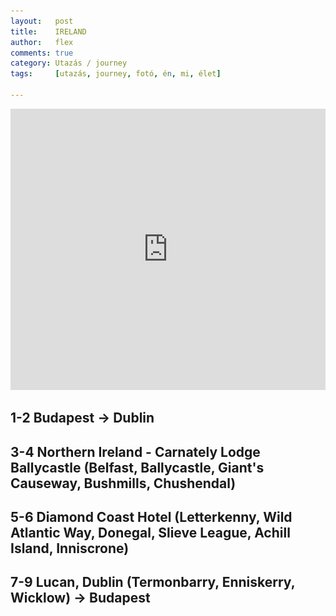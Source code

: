 ```yaml
---
layout:   post
title:    IRELAND
author:   flex
comments: true
category: Utazás / journey
tags:     [utazás, journey, fotó, én, mi, élet]

---
```


<link rel='stylesheet' href='unitegallery/css/unite-gallery.css' type='text/css' /> 
<link rel='stylesheet' href='unitegallery/themes/default/ug-theme-default.css' type='text/css' /> 

<script type='text/javascript' src='unitegallery/js/jquery-11.0.min.js'></script>
<script type='text/javascript' src='unitegallery/js/unitegallery.min.js'></script> 
<script type='text/javascript' src='unitegallery/themes/tiles/ug-theme-tiles.js'></script>

<iframe  src="https://www.google.com/maps/embed?pb=!1m76!1m12!1m3!1d2390603.770243809!2d-7.287483532170384!3d54.18762012497559!2m3!1f0!2f0!3f0!3m2!1i1024!2i768!4f13.1!4m61!3e0!4m5!1s0x48670e80ea27ac2f%3A0xa00c7a9973171a0!2zRHVibGluLCDDjXJvcnN6w6Fn!3m2!1d53.3498053!2d-6.2603097!4m5!1s0x4860fffdd7d08a3b%3A0x2e57162cefc7c531!2sBelfast!3m2!1d54.597285!2d-5.93012!4m5!1s0x48602944f4158f0f%3A0xf3228ca019de1fd2!2sGiant&#39;s+Causeway%2C+Causeway+Road%2C+Bushmills!3m2!1d55.2408073!2d-6.5115554!4m5!1s0x48602b537eb5b571%3A0x9bcec64211e945a9!2sBallycastle!3m2!1d55.2052888!2d-6.2532947!4m5!1s0x4861c5f4034c60e3%3A0xf545a644290105de!2sCushendall%2C+Ballymena!3m2!1d55.079708499999995!2d-6.0577855!4m5!1s0x485feb46f3cbdb11%3A0xa00c7a997320e60!2sLetterkenny%2C+County+Donegal%2C+%C3%8Drorsz%C3%A1g!3m2!1d54.9558392!2d-7.7342787!4m5!1s0x485f22efa6f2c15b%3A0x7b8255838d972820!2sSlieve+League%2C+Shanbally%2C+County+Donegal%2C+%C3%8Drorsz%C3%A1g!3m2!1d54.6400952!2d-8.6821988!4m5!1s0x4859317c7fa600d7%3A0xa00c7a997320780!2sEnniscrone%2C+County+Sligo%2C+%C3%8Drorsz%C3%A1g!3m2!1d54.213681799999996!2d-9.090835199999999!4m5!1s0x485999d8920e0ee9%3A0xec3254900bbf34ba!2sAchill+Island%2C+County+Mayo%2C+%C3%8Drorsz%C3%A1g!3m2!1d53.9619505!2d-10.015335!4m5!1s0x48677369938c80c3%3A0xa00c7a99731aae0!2zTHVjYW4sIENvdW50eSBEdWJsaW4sIMONcm9yc3rDoWc!3m2!1d53.3572085!2d-6.4498488!5e0!3m2!1shu!2suk!4v1561237288154!5m2!1shu!2suk" width="100%" height="450" frameborder="0" style="border:0" allowfullscreen class="shadow"></iframe>

## 1-2 Budapest -> Dublin

<div id="gallery12" style="display:none; margin-bottom: .7em; margin-left: 0; margin-right: 0; margin-top: .5em;">

<img alt="IRELAND + Northern Ireland" data-description="IRELAND + Northern Ireland" src="photos/ireland/1-2/HipstamaticPhoto-582302035.105952.jpg" data-image="photos/ireland/1-2/HipstamaticPhoto-582302035.105952_ORIGINAL.jpg">
<img alt="IRELAND + Northern Ireland" data-description="IRELAND + Northern Ireland" src="photos/ireland/1-2/HipstamaticPhoto-582302209.379923.jpg" data-image="photos/ireland/1-2/HipstamaticPhoto-582302209.379923_ORIGINAL.jpg">
<img alt="IRELAND + Northern Ireland" data-description="IRELAND + Northern Ireland" src="photos/ireland/1-2/HipstamaticPhoto-582302218.550268.jpg" data-image="photos/ireland/1-2/HipstamaticPhoto-582302218.550268_ORIGINAL.jpg">
<img alt="IRELAND + Northern Ireland" data-description="IRELAND + Northern Ireland" src="photos/ireland/1-2/HipstamaticPhoto-582302241.808364.jpg" data-image="photos/ireland/1-2/HipstamaticPhoto-582302241.808364_ORIGINAL.jpg">
<img alt="IRELAND + Northern Ireland" data-description="IRELAND + Northern Ireland" src="photos/ireland/1-2/HipstamaticPhoto-582309491.430165.jpg" data-image="photos/ireland/1-2/HipstamaticPhoto-582309491.430165_ORIGINAL.jpg">
<img alt="IRELAND + Northern Ireland" data-description="IRELAND + Northern Ireland" src="photos/ireland/1-2/HipstamaticPhoto-582312412.296482.jpg" data-image="photos/ireland/1-2/HipstamaticPhoto-582312412.296482_ORIGINAL.jpg">
<img alt="IRELAND + Northern Ireland" data-description="IRELAND + Northern Ireland" src="photos/ireland/1-2/HipstamaticPhoto-582312600.586401.jpg" data-image="photos/ireland/1-2/HipstamaticPhoto-582312600.586401_ORIGINAL.jpg">
<img alt="IRELAND + Northern Ireland" data-description="IRELAND + Northern Ireland" src="photos/ireland/1-2/HipstamaticPhoto-582312621.634215.jpg" data-image="photos/ireland/1-2/HipstamaticPhoto-582312621.634215_ORIGINAL.jpg">
<img alt="IRELAND + Northern Ireland" data-description="IRELAND + Northern Ireland" src="photos/ireland/1-2/HipstamaticPhoto-582312627.291726.jpg" data-image="photos/ireland/1-2/HipstamaticPhoto-582312627.291726_ORIGINAL.jpg">
<img alt="IRELAND + Northern Ireland" data-description="IRELAND + Northern Ireland" src="photos/ireland/1-2/HipstamaticPhoto-582312636.919497.jpg" data-image="photos/ireland/1-2/HipstamaticPhoto-582312636.919497_ORIGINAL.jpg">
<img alt="IRELAND + Northern Ireland" data-description="IRELAND + Northern Ireland" src="photos/ireland/1-2/HipstamaticPhoto-582312643.874695.jpg" data-image="photos/ireland/1-2/HipstamaticPhoto-582312643.874695_ORIGINAL.jpg">
<img alt="IRELAND + Northern Ireland" data-description="IRELAND + Northern Ireland" src="photos/ireland/1-2/HipstamaticPhoto-582319579.542771.jpg" data-image="photos/ireland/1-2/HipstamaticPhoto-582319579.542771_ORIGINAL.jpg">
<img alt="IRELAND + Northern Ireland" data-description="IRELAND + Northern Ireland" src="photos/ireland/1-2/HipstamaticPhoto-582319583.367988.jpg" data-image="photos/ireland/1-2/HipstamaticPhoto-582319583.367988_ORIGINAL.jpg">
<img alt="IRELAND + Northern Ireland" data-description="IRELAND + Northern Ireland" src="photos/ireland/1-2/HipstamaticPhoto-582359350.146059.jpg" data-image="photos/ireland/1-2/HipstamaticPhoto-582359350.146059_ORIGINAL.jpg">
<img alt="IRELAND + Northern Ireland" data-description="IRELAND + Northern Ireland" src="photos/ireland/1-2/HipstamaticPhoto-582360571.456765.jpg" data-image="photos/ireland/1-2/HipstamaticPhoto-582360571.456765_ORIGINAL.jpg">
<img alt="IRELAND + Northern Ireland" data-description="IRELAND + Northern Ireland" src="photos/ireland/1-2/HipstamaticPhoto-582363359.078942.jpg" data-image="photos/ireland/1-2/HipstamaticPhoto-582363359.078942_ORIGINAL.jpg">
<img alt="IRELAND + Northern Ireland" data-description="IRELAND + Northern Ireland" src="photos/ireland/1-2/HipstamaticPhoto-582374169.692806.jpg" data-image="photos/ireland/1-2/HipstamaticPhoto-582374169.692806_ORIGINAL.jpg">
<img alt="IRELAND + Northern Ireland" data-description="IRELAND + Northern Ireland" src="photos/ireland/1-2/HipstamaticPhoto-582374176.080352.jpg" data-image="photos/ireland/1-2/HipstamaticPhoto-582374176.080352_ORIGINAL.jpg">
<img alt="IRELAND + Northern Ireland" data-description="IRELAND + Northern Ireland" src="photos/ireland/1-2/HipstamaticPhoto-582374187.617534.jpg" data-image="photos/ireland/1-2/HipstamaticPhoto-582374187.617534_ORIGINAL.jpg">
<img alt="IRELAND + Northern Ireland" data-description="IRELAND + Northern Ireland" src="photos/ireland/1-2/HipstamaticPhoto-582374198.446101.jpg" data-image="photos/ireland/1-2/HipstamaticPhoto-582374198.446101_ORIGINAL.jpg">
<img alt="IRELAND + Northern Ireland" data-description="IRELAND + Northern Ireland" src="photos/ireland/1-2/HipstamaticPhoto-582374217.623526.jpg" data-image="photos/ireland/1-2/HipstamaticPhoto-582374217.623526_ORIGINAL.jpg">
<img alt="IRELAND + Northern Ireland" data-description="IRELAND + Northern Ireland" src="photos/ireland/1-2/HipstamaticPhoto-582374231.438215.jpg" data-image="photos/ireland/1-2/HipstamaticPhoto-582374231.438215_ORIGINAL.jpg">
<img alt="IRELAND + Northern Ireland" data-description="IRELAND + Northern Ireland" src="photos/ireland/1-2/HipstamaticPhoto-582374239.419666.jpg" data-image="photos/ireland/1-2/HipstamaticPhoto-582374239.419666_ORIGINAL.jpg">
<img alt="IRELAND + Northern Ireland" data-description="IRELAND + Northern Ireland" src="photos/ireland/1-2/HipstamaticPhoto-582374289.698548.jpg" data-image="photos/ireland/1-2/HipstamaticPhoto-582374289.698548_ORIGINAL.jpg">
<img alt="IRELAND + Northern Ireland" data-description="IRELAND + Northern Ireland" src="photos/ireland/1-2/HipstamaticPhoto-582374349.578073.jpg" data-image="photos/ireland/1-2/HipstamaticPhoto-582374349.578073_ORIGINAL.jpg">
<img alt="IRELAND + Northern Ireland" data-description="IRELAND + Northern Ireland" src="photos/ireland/1-2/HipstamaticPhoto-582374357.624177.jpg" data-image="photos/ireland/1-2/HipstamaticPhoto-582374357.624177_ORIGINAL.jpg">
<img alt="IRELAND + Northern Ireland" data-description="IRELAND + Northern Ireland" src="photos/ireland/1-2/HipstamaticPhoto-582374374.886377.jpg" data-image="photos/ireland/1-2/HipstamaticPhoto-582374374.886377_ORIGINAL.jpg">
<img alt="IRELAND + Northern Ireland" data-description="IRELAND + Northern Ireland" src="photos/ireland/1-2/HipstamaticPhoto-582374402.335102.jpg" data-image="photos/ireland/1-2/HipstamaticPhoto-582374402.335102_ORIGINAL.jpg">
<img alt="IRELAND + Northern Ireland" data-description="IRELAND + Northern Ireland" src="photos/ireland/1-2/HipstamaticPhoto-582374440.567534.jpg" data-image="photos/ireland/1-2/HipstamaticPhoto-582374440.567534_ORIGINAL.jpg">
<img alt="IRELAND + Northern Ireland" data-description="IRELAND + Northern Ireland" src="photos/ireland/1-2/HipstamaticPhoto-582374490.479433.jpg" data-image="photos/ireland/1-2/HipstamaticPhoto-582374490.479433_ORIGINAL.jpg">
<img alt="IRELAND + Northern Ireland" data-description="IRELAND + Northern Ireland" src="photos/ireland/1-2/HipstamaticPhoto-582377997.764738.jpg" data-image="photos/ireland/1-2/HipstamaticPhoto-582377997.764738_ORIGINAL.jpg">
<img alt="IRELAND + Northern Ireland" data-description="IRELAND + Northern Ireland" src="photos/ireland/1-2/HipstamaticPhoto-582378002.824504.jpg" data-image="photos/ireland/1-2/HipstamaticPhoto-582378002.824504_ORIGINAL.jpg">
<img alt="IRELAND + Northern Ireland" data-description="IRELAND + Northern Ireland" src="photos/ireland/1-2/HipstamaticPhoto-582378006.107083.jpg" data-image="photos/ireland/1-2/HipstamaticPhoto-582378006.107083_ORIGINAL.jpg">
<img alt="IRELAND + Northern Ireland" data-description="IRELAND + Northern Ireland" src="photos/ireland/1-2/HipstamaticPhoto-582378114.107523.jpg" data-image="photos/ireland/1-2/HipstamaticPhoto-582378114.107523_ORIGINAL.jpg">
<img alt="IRELAND + Northern Ireland" data-description="IRELAND + Northern Ireland" src="photos/ireland/1-2/HipstamaticPhoto-582378119.324553.jpg" data-image="photos/ireland/1-2/HipstamaticPhoto-582378119.324553_ORIGINAL.jpg">
<img alt="IRELAND + Northern Ireland" data-description="IRELAND + Northern Ireland" src="photos/ireland/1-2/HipstamaticPhoto-582378142.550932.jpg" data-image="photos/ireland/1-2/HipstamaticPhoto-582378142.550932_ORIGINAL.jpg">
<img alt="IRELAND + Northern Ireland" data-description="IRELAND + Northern Ireland" src="photos/ireland/1-2/HipstamaticPhoto-582378199.384071.jpg" data-image="photos/ireland/1-2/HipstamaticPhoto-582378199.384071_ORIGINAL.jpg">
<img alt="IRELAND + Northern Ireland" data-description="IRELAND + Northern Ireland" src="photos/ireland/1-2/HipstamaticPhoto-582378211.837615.jpg" data-image="photos/ireland/1-2/HipstamaticPhoto-582378211.837615_ORIGINAL.jpg">
<img alt="IRELAND + Northern Ireland" data-description="IRELAND + Northern Ireland" src="photos/ireland/1-2/HipstamaticPhoto-582378220.676207.jpg" data-image="photos/ireland/1-2/HipstamaticPhoto-582378220.676207_ORIGINAL.jpg">
<img alt="IRELAND + Northern Ireland" data-description="IRELAND + Northern Ireland" src="photos/ireland/1-2/HipstamaticPhoto-582378224.393727.jpg" data-image="photos/ireland/1-2/HipstamaticPhoto-582378224.393727_ORIGINAL.jpg">
<img alt="IRELAND + Northern Ireland" data-description="IRELAND + Northern Ireland" src="photos/ireland/1-2/HipstamaticPhoto-582378229.118683.jpg" data-image="photos/ireland/1-2/HipstamaticPhoto-582378229.118683_ORIGINAL.jpg">
<img alt="IRELAND + Northern Ireland" data-description="IRELAND + Northern Ireland" src="photos/ireland/1-2/HipstamaticPhoto-582378260.152772.jpg" data-image="photos/ireland/1-2/HipstamaticPhoto-582378260.152772_ORIGINAL.jpg">
<img alt="IRELAND + Northern Ireland" data-description="IRELAND + Northern Ireland" src="photos/ireland/1-2/HipstamaticPhoto-582378286.206122.jpg" data-image="photos/ireland/1-2/HipstamaticPhoto-582378286.206122_ORIGINAL.jpg">
<img alt="IRELAND + Northern Ireland" data-description="IRELAND + Northern Ireland" src="photos/ireland/1-2/HipstamaticPhoto-582378291.784831.jpg" data-image="photos/ireland/1-2/HipstamaticPhoto-582378291.784831_ORIGINAL.jpg">
<img alt="IRELAND + Northern Ireland" data-description="IRELAND + Northern Ireland" src="photos/ireland/1-2/HipstamaticPhoto-582378300.703920.jpg" data-image="photos/ireland/1-2/HipstamaticPhoto-582378300.703920_ORIGINAL.jpg">
<img alt="IRELAND + Northern Ireland" data-description="IRELAND + Northern Ireland" src="photos/ireland/1-2/HipstamaticPhoto-582378961.879877.jpg" data-image="photos/ireland/1-2/HipstamaticPhoto-582378961.879877_ORIGINAL.jpg">
<img alt="IRELAND + Northern Ireland" data-description="IRELAND + Northern Ireland" src="photos/ireland/1-2/HipstamaticPhoto-582378969.014735.jpg" data-image="photos/ireland/1-2/HipstamaticPhoto-582378969.014735_ORIGINAL.jpg">
<img alt="IRELAND + Northern Ireland" data-description="IRELAND + Northern Ireland" src="photos/ireland/1-2/HipstamaticPhoto-582378988.063840.jpg" data-image="photos/ireland/1-2/HipstamaticPhoto-582378988.063840_ORIGINAL.jpg">
<img alt="IRELAND + Northern Ireland" data-description="IRELAND + Northern Ireland" src="photos/ireland/1-2/HipstamaticPhoto-582379108.856734.jpg" data-image="photos/ireland/1-2/HipstamaticPhoto-582379108.856734_ORIGINAL.jpg">
<img alt="IRELAND + Northern Ireland" data-description="IRELAND + Northern Ireland" src="photos/ireland/1-2/HipstamaticPhoto-582379130.595667.jpg" data-image="photos/ireland/1-2/HipstamaticPhoto-582379130.595667_ORIGINAL.jpg">
<img alt="IRELAND + Northern Ireland" data-description="IRELAND + Northern Ireland" src="photos/ireland/1-2/HipstamaticPhoto-582379141.003120.jpg" data-image="photos/ireland/1-2/HipstamaticPhoto-582379141.003120_ORIGINAL.jpg">
<img alt="IRELAND + Northern Ireland" data-description="IRELAND + Northern Ireland" src="photos/ireland/1-2/HipstamaticPhoto-582379247.696837.jpg" data-image="photos/ireland/1-2/HipstamaticPhoto-582379247.696837_ORIGINAL.jpg">
<img alt="IRELAND + Northern Ireland" data-description="IRELAND + Northern Ireland" src="photos/ireland/1-2/HipstamaticPhoto-582379609.984299.jpg" data-image="photos/ireland/1-2/HipstamaticPhoto-582379609.984299_ORIGINAL.jpg">
<img alt="IRELAND + Northern Ireland" data-description="IRELAND + Northern Ireland" src="photos/ireland/1-2/HipstamaticPhoto-582379629.301699.jpg" data-image="photos/ireland/1-2/HipstamaticPhoto-582379629.301699_ORIGINAL.jpg">
<img alt="IRELAND + Northern Ireland" data-description="IRELAND + Northern Ireland" src="photos/ireland/1-2/HipstamaticPhoto-582381414.332692.jpg" data-image="photos/ireland/1-2/HipstamaticPhoto-582381414.332692_ORIGINAL.jpg">
<img alt="IRELAND + Northern Ireland" data-description="IRELAND + Northern Ireland" src="photos/ireland/1-2/HipstamaticPhoto-582381426.113573.jpg" data-image="photos/ireland/1-2/HipstamaticPhoto-582381426.113573_ORIGINAL.jpg">
<img alt="IRELAND + Northern Ireland" data-description="IRELAND + Northern Ireland" src="photos/ireland/1-2/HipstamaticPhoto-582381507.948979.jpg" data-image="photos/ireland/1-2/HipstamaticPhoto-582381507.948979_ORIGINAL.jpg">
<img alt="IRELAND + Northern Ireland" data-description="IRELAND + Northern Ireland" src="photos/ireland/1-2/HipstamaticPhoto-582381524.759129.jpg" data-image="photos/ireland/1-2/HipstamaticPhoto-582381524.759129_ORIGINAL.jpg">
<img alt="IRELAND + Northern Ireland" data-description="IRELAND + Northern Ireland" src="photos/ireland/1-2/HipstamaticPhoto-582381569.583965.jpg" data-image="photos/ireland/1-2/HipstamaticPhoto-582381569.583965_ORIGINAL.jpg">
<img alt="IRELAND + Northern Ireland" data-description="IRELAND + Northern Ireland" src="photos/ireland/1-2/HipstamaticPhoto-582381587.382632.jpg" data-image="photos/ireland/1-2/HipstamaticPhoto-582381587.382632_ORIGINAL.jpg">
<img alt="IRELAND + Northern Ireland" data-description="IRELAND + Northern Ireland" src="photos/ireland/1-2/HipstamaticPhoto-582381604.977182.jpg" data-image="photos/ireland/1-2/HipstamaticPhoto-582381604.977182_ORIGINAL.jpg">
<img alt="IRELAND + Northern Ireland" data-description="IRELAND + Northern Ireland" src="photos/ireland/1-2/HipstamaticPhoto-582381648.105676.jpg" data-image="photos/ireland/1-2/HipstamaticPhoto-582381648.105676_ORIGINAL.jpg">
<img alt="IRELAND + Northern Ireland" data-description="IRELAND + Northern Ireland" src="photos/ireland/1-2/HipstamaticPhoto-582382111.997086.jpg" data-image="photos/ireland/1-2/HipstamaticPhoto-582382111.997086_ORIGINAL.jpg">
<img alt="IRELAND + Northern Ireland" data-description="IRELAND + Northern Ireland" src="photos/ireland/1-2/HipstamaticPhoto-582382181.143792.jpg" data-image="photos/ireland/1-2/HipstamaticPhoto-582382181.143792_ORIGINAL.jpg">
<img alt="IRELAND + Northern Ireland" data-description="IRELAND + Northern Ireland" src="photos/ireland/1-2/HipstamaticPhoto-582382232.665128.jpg" data-image="photos/ireland/1-2/HipstamaticPhoto-582382232.665128_ORIGINAL.jpg">
<img alt="IRELAND + Northern Ireland" data-description="IRELAND + Northern Ireland" src="photos/ireland/1-2/HipstamaticPhoto-582382257.223474.jpg" data-image="photos/ireland/1-2/HipstamaticPhoto-582382257.223474_ORIGINAL.jpg">
<img alt="IRELAND + Northern Ireland" data-description="IRELAND + Northern Ireland" src="photos/ireland/1-2/HipstamaticPhoto-582383152.845089.jpg" data-image="photos/ireland/1-2/HipstamaticPhoto-582383152.845089_ORIGINAL.jpg">
<img alt="IRELAND + Northern Ireland" data-description="IRELAND + Northern Ireland" src="photos/ireland/1-2/IMG_5101.jpg" data-image="photos/ireland/1-2/IMG_5101_ORIGINAL.jpg">
<img alt="IRELAND + Northern Ireland" data-description="IRELAND + Northern Ireland" src="photos/ireland/1-2/IMG_5104.jpg" data-image="photos/ireland/1-2/IMG_5104_ORIGINAL.jpg">
<img alt="IRELAND + Northern Ireland" data-description="IRELAND + Northern Ireland" src="photos/ireland/1-2/IMG_5122.jpg" data-image="photos/ireland/1-2/IMG_5122_ORIGINAL.jpg">
<img alt="IRELAND + Northern Ireland" data-description="IRELAND + Northern Ireland" src="photos/ireland/1-2/IMG_7928.jpg" data-image="photos/ireland/1-2/IMG_7928_ORIGINAL.jpg">
<img alt="IRELAND + Northern Ireland" data-description="IRELAND + Northern Ireland" src="photos/ireland/1-2/OriginalPhoto-582374275.122787.jpg" data-image="photos/ireland/1-2/OriginalPhoto-582374275.122787_ORIGINAL.jpg">
<img alt="IRELAND + Northern Ireland" data-description="IRELAND + Northern Ireland" src="photos/ireland/1-2/OriginalPhoto-582382217.882767.jpg" data-image="photos/ireland/1-2/OriginalPhoto-582382217.882767_ORIGINAL.jpg">
<img alt="IRELAND + Northern Ireland" data-description="IRELAND + Northern Ireland" src="photos/ireland/1-2/OriginalPhoto-582404083.338859.jpg" data-image="photos/ireland/1-2/OriginalPhoto-582404083.338859_ORIGINAL.jpg">

</div>

## 3-4 Northern Ireland - Carnately Lodge Ballycastle (Belfast, Ballycastle, Giant's Causeway, Bushmills, Chushendal)

<div id="gallery34" style="display:none; margin-bottom: .7em; margin-left: 0; margin-right: 0; margin-top: .5em;">

<img alt="IRELAND + Northern Ireland" data-description="IRELAND + Northern Ireland" src="photos/ireland/3-4/HipstamaticPhoto-582447873.246157.jpg" data-image="photos/ireland/3-4/HipstamaticPhoto-582447873.246157_ORIGINAL.jpg">
<img alt="IRELAND + Northern Ireland" data-description="IRELAND + Northern Ireland" src="photos/ireland/3-4/HipstamaticPhoto-582447882.907999.jpg" data-image="photos/ireland/3-4/HipstamaticPhoto-582447882.907999_ORIGINAL.jpg">
<img alt="IRELAND + Northern Ireland" data-description="IRELAND + Northern Ireland" src="photos/ireland/3-4/HipstamaticPhoto-582449523.454741.jpg" data-image="photos/ireland/3-4/HipstamaticPhoto-582449523.454741_ORIGINAL.jpg">
<img alt="IRELAND + Northern Ireland" data-description="IRELAND + Northern Ireland" src="photos/ireland/3-4/HipstamaticPhoto-582449531.948130.jpg" data-image="photos/ireland/3-4/HipstamaticPhoto-582449531.948130_ORIGINAL.jpg">
<img alt="IRELAND + Northern Ireland" data-description="IRELAND + Northern Ireland" src="photos/ireland/3-4/HipstamaticPhoto-582472998.519293.jpg" data-image="photos/ireland/3-4/HipstamaticPhoto-582472998.519293_ORIGINAL.jpg">
<img alt="IRELAND + Northern Ireland" data-description="IRELAND + Northern Ireland" src="photos/ireland/3-4/HipstamaticPhoto-582473201.906312.jpg" data-image="photos/ireland/3-4/HipstamaticPhoto-582473201.906312_ORIGINAL.jpg">
<img alt="IRELAND + Northern Ireland" data-description="IRELAND + Northern Ireland" src="photos/ireland/3-4/HipstamaticPhoto-582473213.972253.jpg" data-image="photos/ireland/3-4/HipstamaticPhoto-582473213.972253_ORIGINAL.jpg">
<img alt="IRELAND + Northern Ireland" data-description="IRELAND + Northern Ireland" src="photos/ireland/3-4/HipstamaticPhoto-582473264.679511.jpg" data-image="photos/ireland/3-4/HipstamaticPhoto-582473264.679511_ORIGINAL.jpg">
<img alt="IRELAND + Northern Ireland" data-description="IRELAND + Northern Ireland" src="photos/ireland/3-4/HipstamaticPhoto-582473270.652577.jpg" data-image="photos/ireland/3-4/HipstamaticPhoto-582473270.652577_ORIGINAL.jpg">
<img alt="IRELAND + Northern Ireland" data-description="IRELAND + Northern Ireland" src="photos/ireland/3-4/HipstamaticPhoto-582473279.361989.jpg" data-image="photos/ireland/3-4/HipstamaticPhoto-582473279.361989_ORIGINAL.jpg">
<img alt="IRELAND + Northern Ireland" data-description="IRELAND + Northern Ireland" src="photos/ireland/3-4/HipstamaticPhoto-582473314.701744.jpg" data-image="photos/ireland/3-4/HipstamaticPhoto-582473314.701744_ORIGINAL.jpg">
<img alt="IRELAND + Northern Ireland" data-description="IRELAND + Northern Ireland" src="photos/ireland/3-4/HipstamaticPhoto-582473323.008193.jpg" data-image="photos/ireland/3-4/HipstamaticPhoto-582473323.008193_ORIGINAL.jpg">
<img alt="IRELAND + Northern Ireland" data-description="IRELAND + Northern Ireland" src="photos/ireland/3-4/HipstamaticPhoto-582473764.131947.jpg" data-image="photos/ireland/3-4/HipstamaticPhoto-582473764.131947_ORIGINAL.jpg">
<img alt="IRELAND + Northern Ireland" data-description="IRELAND + Northern Ireland" src="photos/ireland/3-4/HipstamaticPhoto-582473953.026352.jpg" data-image="photos/ireland/3-4/HipstamaticPhoto-582473953.026352_ORIGINAL.jpg">
<img alt="IRELAND + Northern Ireland" data-description="IRELAND + Northern Ireland" src="photos/ireland/3-4/HipstamaticPhoto-582474517.538383.jpg" data-image="photos/ireland/3-4/HipstamaticPhoto-582474517.538383_ORIGINAL.jpg">
<img alt="IRELAND + Northern Ireland" data-description="IRELAND + Northern Ireland" src="photos/ireland/3-4/HipstamaticPhoto-582474531.449993.jpg" data-image="photos/ireland/3-4/HipstamaticPhoto-582474531.449993_ORIGINAL.jpg">
<img alt="IRELAND + Northern Ireland" data-description="IRELAND + Northern Ireland" src="photos/ireland/3-4/HipstamaticPhoto-582474617.465393.jpg" data-image="photos/ireland/3-4/HipstamaticPhoto-582474617.465393_ORIGINAL.jpg">
<img alt="IRELAND + Northern Ireland" data-description="IRELAND + Northern Ireland" src="photos/ireland/3-4/HipstamaticPhoto-582474678.001311.jpg" data-image="photos/ireland/3-4/HipstamaticPhoto-582474678.001311_ORIGINAL.jpg">
<img alt="IRELAND + Northern Ireland" data-description="IRELAND + Northern Ireland" src="photos/ireland/3-4/HipstamaticPhoto-582474700.559852.jpg" data-image="photos/ireland/3-4/HipstamaticPhoto-582474700.559852_ORIGINAL.jpg">
<img alt="IRELAND + Northern Ireland" data-description="IRELAND + Northern Ireland" src="photos/ireland/3-4/HipstamaticPhoto-582475288.924739.jpg" data-image="photos/ireland/3-4/HipstamaticPhoto-582475288.924739_ORIGINAL.jpg">
<img alt="IRELAND + Northern Ireland" data-description="IRELAND + Northern Ireland" src="photos/ireland/3-4/HipstamaticPhoto-582483189.500464.jpg" data-image="photos/ireland/3-4/HipstamaticPhoto-582483189.500464_ORIGINAL.jpg">
<img alt="IRELAND + Northern Ireland" data-description="IRELAND + Northern Ireland" src="photos/ireland/3-4/HipstamaticPhoto-582483197.583992.jpg" data-image="photos/ireland/3-4/HipstamaticPhoto-582483197.583992_ORIGINAL.jpg">
<img alt="IRELAND + Northern Ireland" data-description="IRELAND + Northern Ireland" src="photos/ireland/3-4/HipstamaticPhoto-582488590.836780.jpg" data-image="photos/ireland/3-4/HipstamaticPhoto-582488590.836780_ORIGINAL.jpg">
<img alt="IRELAND + Northern Ireland" data-description="IRELAND + Northern Ireland" src="photos/ireland/3-4/HipstamaticPhoto-582488596.137961.jpg" data-image="photos/ireland/3-4/HipstamaticPhoto-582488596.137961_ORIGINAL.jpg">
<img alt="IRELAND + Northern Ireland" data-description="IRELAND + Northern Ireland" src="photos/ireland/3-4/HipstamaticPhoto-582488609.832198.jpg" data-image="photos/ireland/3-4/HipstamaticPhoto-582488609.832198_ORIGINAL.jpg">
<img alt="IRELAND + Northern Ireland" data-description="IRELAND + Northern Ireland" src="photos/ireland/3-4/HipstamaticPhoto-582488975.137042.jpg" data-image="photos/ireland/3-4/HipstamaticPhoto-582488975.137042_ORIGINAL.jpg">
<img alt="IRELAND + Northern Ireland" data-description="IRELAND + Northern Ireland" src="photos/ireland/3-4/HipstamaticPhoto-582537407.472570.jpg" data-image="photos/ireland/3-4/HipstamaticPhoto-582537407.472570_ORIGINAL.jpg">
<img alt="IRELAND + Northern Ireland" data-description="IRELAND + Northern Ireland" src="photos/ireland/3-4/HipstamaticPhoto-582537416.194024.jpg" data-image="photos/ireland/3-4/HipstamaticPhoto-582537416.194024_ORIGINAL.jpg">
<img alt="IRELAND + Northern Ireland" data-description="IRELAND + Northern Ireland" src="photos/ireland/3-4/HipstamaticPhoto-582537423.026898.jpg" data-image="photos/ireland/3-4/HipstamaticPhoto-582537423.026898_ORIGINAL.jpg">
<img alt="IRELAND + Northern Ireland" data-description="IRELAND + Northern Ireland" src="photos/ireland/3-4/HipstamaticPhoto-582537427.512520.jpg" data-image="photos/ireland/3-4/HipstamaticPhoto-582537427.512520_ORIGINAL.jpg">
<img alt="IRELAND + Northern Ireland" data-description="IRELAND + Northern Ireland" src="photos/ireland/3-4/HipstamaticPhoto-582537433.638829.jpg" data-image="photos/ireland/3-4/HipstamaticPhoto-582537433.638829_ORIGINAL.jpg">
<img alt="IRELAND + Northern Ireland" data-description="IRELAND + Northern Ireland" src="photos/ireland/3-4/HipstamaticPhoto-582542464.723227.jpg" data-image="photos/ireland/3-4/HipstamaticPhoto-582542464.723227_ORIGINAL.jpg">
<img alt="IRELAND + Northern Ireland" data-description="IRELAND + Northern Ireland" src="photos/ireland/3-4/HipstamaticPhoto-582542826.213635.jpg" data-image="photos/ireland/3-4/HipstamaticPhoto-582542826.213635_ORIGINAL.jpg">
<img alt="IRELAND + Northern Ireland" data-description="IRELAND + Northern Ireland" src="photos/ireland/3-4/HipstamaticPhoto-582542838.377546.jpg" data-image="photos/ireland/3-4/HipstamaticPhoto-582542838.377546_ORIGINAL.jpg">
<img alt="IRELAND + Northern Ireland" data-description="IRELAND + Northern Ireland" src="photos/ireland/3-4/HipstamaticPhoto-582543014.329728.jpg" data-image="photos/ireland/3-4/HipstamaticPhoto-582543014.329728_ORIGINAL.jpg">
<img alt="IRELAND + Northern Ireland" data-description="IRELAND + Northern Ireland" src="photos/ireland/3-4/HipstamaticPhoto-582543095.384120.jpg" data-image="photos/ireland/3-4/HipstamaticPhoto-582543095.384120_ORIGINAL.jpg">
<img alt="IRELAND + Northern Ireland" data-description="IRELAND + Northern Ireland" src="photos/ireland/3-4/HipstamaticPhoto-582543101.815313.jpg" data-image="photos/ireland/3-4/HipstamaticPhoto-582543101.815313_ORIGINAL.jpg">
<img alt="IRELAND + Northern Ireland" data-description="IRELAND + Northern Ireland" src="photos/ireland/3-4/HipstamaticPhoto-582543143.473506.jpg" data-image="photos/ireland/3-4/HipstamaticPhoto-582543143.473506_ORIGINAL.jpg">
<img alt="IRELAND + Northern Ireland" data-description="IRELAND + Northern Ireland" src="photos/ireland/3-4/HipstamaticPhoto-582543336.047547.jpg" data-image="photos/ireland/3-4/HipstamaticPhoto-582543336.047547_ORIGINAL.jpg">
<img alt="IRELAND + Northern Ireland" data-description="IRELAND + Northern Ireland" src="photos/ireland/3-4/HipstamaticPhoto-582543339.706492.jpg" data-image="photos/ireland/3-4/HipstamaticPhoto-582543339.706492_ORIGINAL.jpg">
<img alt="IRELAND + Northern Ireland" data-description="IRELAND + Northern Ireland" src="photos/ireland/3-4/HipstamaticPhoto-582543390.158998.jpg" data-image="photos/ireland/3-4/HipstamaticPhoto-582543390.158998_ORIGINAL.jpg">
<img alt="IRELAND + Northern Ireland" data-description="IRELAND + Northern Ireland" src="photos/ireland/3-4/HipstamaticPhoto-582543395.662938.jpg" data-image="photos/ireland/3-4/HipstamaticPhoto-582543395.662938_ORIGINAL.jpg">
<img alt="IRELAND + Northern Ireland" data-description="IRELAND + Northern Ireland" src="photos/ireland/3-4/HipstamaticPhoto-582543399.752865.jpg" data-image="photos/ireland/3-4/HipstamaticPhoto-582543399.752865_ORIGINAL.jpg">
<img alt="IRELAND + Northern Ireland" data-description="IRELAND + Northern Ireland" src="photos/ireland/3-4/HipstamaticPhoto-582550450.756321.jpg" data-image="photos/ireland/3-4/HipstamaticPhoto-582550450.756321_ORIGINAL.jpg">
<img alt="IRELAND + Northern Ireland" data-description="IRELAND + Northern Ireland" src="photos/ireland/3-4/HipstamaticPhoto-582550457.665444.jpg" data-image="photos/ireland/3-4/HipstamaticPhoto-582550457.665444_ORIGINAL.jpg">
<img alt="IRELAND + Northern Ireland" data-description="IRELAND + Northern Ireland" src="photos/ireland/3-4/HipstamaticPhoto-582550487.099761.jpg" data-image="photos/ireland/3-4/HipstamaticPhoto-582550487.099761_ORIGINAL.jpg">
<img alt="IRELAND + Northern Ireland" data-description="IRELAND + Northern Ireland" src="photos/ireland/3-4/HipstamaticPhoto-582551008.029420.jpg" data-image="photos/ireland/3-4/HipstamaticPhoto-582551008.029420_ORIGINAL.jpg">
<img alt="IRELAND + Northern Ireland" data-description="IRELAND + Northern Ireland" src="photos/ireland/3-4/HipstamaticPhoto-582551029.273424.jpg" data-image="photos/ireland/3-4/HipstamaticPhoto-582551029.273424_ORIGINAL.jpg">
<img alt="IRELAND + Northern Ireland" data-description="IRELAND + Northern Ireland" src="photos/ireland/3-4/HipstamaticPhoto-582571275.784616.jpg" data-image="photos/ireland/3-4/HipstamaticPhoto-582571275.784616_ORIGINAL.jpg">
<img alt="IRELAND + Northern Ireland" data-description="IRELAND + Northern Ireland" src="photos/ireland/3-4/HipstamaticPhoto-582571286.732763.jpg" data-image="photos/ireland/3-4/HipstamaticPhoto-582571286.732763_ORIGINAL.jpg">
<img alt="IRELAND + Northern Ireland" data-description="IRELAND + Northern Ireland" src="photos/ireland/3-4/HipstamaticPhoto-582571758.141789.jpg" data-image="photos/ireland/3-4/HipstamaticPhoto-582571758.141789_ORIGINAL.jpg">
<img alt="IRELAND + Northern Ireland" data-description="IRELAND + Northern Ireland" src="photos/ireland/3-4/IMG_5393.jpg" data-image="photos/ireland/3-4/IMG_5393_ORIGINAL.jpg">
<img alt="IRELAND + Northern Ireland" data-description="IRELAND + Northern Ireland" src="photos/ireland/3-4/IMG_5575.jpg" data-image="photos/ireland/3-4/IMG_5575_ORIGINAL.jpg">
<img alt="IRELAND + Northern Ireland" data-description="IRELAND + Northern Ireland" src="photos/ireland/3-4/IMG_5585.jpg" data-image="photos/ireland/3-4/IMG_5585_ORIGINAL.jpg">
<img alt="IRELAND + Northern Ireland" data-description="IRELAND + Northern Ireland" src="photos/ireland/3-4/IMG_8027.jpg" data-image="photos/ireland/3-4/IMG_8027_ORIGINAL.jpg">
<img alt="IRELAND + Northern Ireland" data-description="IRELAND + Northern Ireland" src="photos/ireland/3-4/OriginalPhoto-582473724.894106.jpg" data-image="photos/ireland/3-4/OriginalPhoto-582473724.894106_ORIGINAL.jpg">
<img alt="IRELAND + Northern Ireland" data-description="IRELAND + Northern Ireland" src="photos/ireland/3-4/OriginalPhoto-582473735.996852.jpg" data-image="photos/ireland/3-4/OriginalPhoto-582473735.996852_ORIGINAL.jpg">
<img alt="IRELAND + Northern Ireland" data-description="IRELAND + Northern Ireland" src="photos/ireland/3-4/OriginalPhoto-582474531.31075.jpg" data-image="photos/ireland/3-4/OriginalPhoto-582474531.31075_ORIGINAL.jpg">
<img alt="IRELAND + Northern Ireland" data-description="IRELAND + Northern Ireland" src="photos/ireland/3-4/OriginalPhoto-582537902.153333.jpg" data-image="photos/ireland/3-4/OriginalPhoto-582537902.153333_ORIGINAL.jpg">

</div>

## 5-6 Diamond Coast Hotel (Letterkenny, Wild Atlantic Way, Donegal, Slieve League, Achill Island, Inniscrone)

<div id="gallery56" style="display:none; margin-bottom: .7em; margin-left: 0; margin-right: 0; margin-top: .5em;">

<img alt="IRELAND + Northern Ireland" data-description="IRELAND + Northern Ireland" src="photos/ireland/5-6/HipstamaticPhoto-582636315.077111.jpg" data-image="photos/ireland/5-6/HipstamaticPhoto-582636315.077111_ORIGINAL.jpg">
<img alt="IRELAND + Northern Ireland" data-description="IRELAND + Northern Ireland" src="photos/ireland/5-6/HipstamaticPhoto-582636353.568964.jpg" data-image="photos/ireland/5-6/HipstamaticPhoto-582636353.568964_ORIGINAL.jpg">
<img alt="IRELAND + Northern Ireland" data-description="IRELAND + Northern Ireland" src="photos/ireland/5-6/HipstamaticPhoto-582636412.404569.jpg" data-image="photos/ireland/5-6/HipstamaticPhoto-582636412.404569_ORIGINAL.jpg">
<img alt="IRELAND + Northern Ireland" data-description="IRELAND + Northern Ireland" src="photos/ireland/5-6/HipstamaticPhoto-582708278.110101.jpg" data-image="photos/ireland/5-6/HipstamaticPhoto-582708278.110101_ORIGINAL.jpg">
<img alt="IRELAND + Northern Ireland" data-description="IRELAND + Northern Ireland" src="photos/ireland/5-6/HipstamaticPhoto-582708285.997278.jpg" data-image="photos/ireland/5-6/HipstamaticPhoto-582708285.997278_ORIGINAL.jpg">
<img alt="IRELAND + Northern Ireland" data-description="IRELAND + Northern Ireland" src="photos/ireland/5-6/HipstamaticPhoto-582708305.674251.jpg" data-image="photos/ireland/5-6/HipstamaticPhoto-582708305.674251_ORIGINAL.jpg">
<img alt="IRELAND + Northern Ireland" data-description="IRELAND + Northern Ireland" src="photos/ireland/5-6/HipstamaticPhoto-582709753.098825.jpg" data-image="photos/ireland/5-6/HipstamaticPhoto-582709753.098825_ORIGINAL.jpg">
<img alt="IRELAND + Northern Ireland" data-description="IRELAND + Northern Ireland" src="photos/ireland/5-6/HipstamaticPhoto-582722565.097597.jpg" data-image="photos/ireland/5-6/HipstamaticPhoto-582722565.097597_ORIGINAL.jpg">
<img alt="IRELAND + Northern Ireland" data-description="IRELAND + Northern Ireland" src="photos/ireland/5-6/HipstamaticPhoto-582797901.793321.jpg" data-image="photos/ireland/5-6/HipstamaticPhoto-582797901.793321_ORIGINAL.jpg">
<img alt="IRELAND + Northern Ireland" data-description="IRELAND + Northern Ireland" src="photos/ireland/5-6/HipstamaticPhoto-582797915.282467.jpg" data-image="photos/ireland/5-6/HipstamaticPhoto-582797915.282467_ORIGINAL.jpg">
<img alt="IRELAND + Northern Ireland" data-description="IRELAND + Northern Ireland" src="photos/ireland/5-6/HipstamaticPhoto-582797944.511449.jpg" data-image="photos/ireland/5-6/HipstamaticPhoto-582797944.511449_ORIGINAL.jpg">
<img alt="IRELAND + Northern Ireland" data-description="IRELAND + Northern Ireland" src="photos/ireland/5-6/IMG_5700.jpg" data-image="photos/ireland/5-6/IMG_5700_ORIGINAL.jpg">
<img alt="IRELAND + Northern Ireland" data-description="IRELAND + Northern Ireland" src="photos/ireland/5-6/IMG_5705.jpg" data-image="photos/ireland/5-6/IMG_5705_ORIGINAL.jpg">
<img alt="IRELAND + Northern Ireland" data-description="IRELAND + Northern Ireland" src="photos/ireland/5-6/IMG_5709.jpg" data-image="photos/ireland/5-6/IMG_5709_ORIGINAL.jpg">
<img alt="IRELAND + Northern Ireland" data-description="IRELAND + Northern Ireland" src="photos/ireland/5-6/IMG_5714.jpg" data-image="photos/ireland/5-6/IMG_5714_ORIGINAL.jpg">
<img alt="IRELAND + Northern Ireland" data-description="IRELAND + Northern Ireland" src="photos/ireland/5-6/IMG_5718.jpg" data-image="photos/ireland/5-6/IMG_5718_ORIGINAL.jpg">
<img alt="IRELAND + Northern Ireland" data-description="IRELAND + Northern Ireland" src="photos/ireland/5-6/IMG_5722.jpg" data-image="photos/ireland/5-6/IMG_5722_ORIGINAL.jpg">
<img alt="IRELAND + Northern Ireland" data-description="IRELAND + Northern Ireland" src="photos/ireland/5-6/IMG_5735.jpg" data-image="photos/ireland/5-6/IMG_5735_ORIGINAL.jpg">
<img alt="IRELAND + Northern Ireland" data-description="IRELAND + Northern Ireland" src="photos/ireland/5-6/IMG_5738.jpg" data-image="photos/ireland/5-6/IMG_5738_ORIGINAL.jpg">
<img alt="IRELAND + Northern Ireland" data-description="IRELAND + Northern Ireland" src="photos/ireland/5-6/IMG_5744.jpg" data-image="photos/ireland/5-6/IMG_5744_ORIGINAL.jpg">
<img alt="IRELAND + Northern Ireland" data-description="IRELAND + Northern Ireland" src="photos/ireland/5-6/IMG_5765.jpg" data-image="photos/ireland/5-6/IMG_5765_ORIGINAL.jpg">
<img alt="IRELAND + Northern Ireland" data-description="IRELAND + Northern Ireland" src="photos/ireland/5-6/IMG_5773.jpg" data-image="photos/ireland/5-6/IMG_5773_ORIGINAL.jpg">
<img alt="IRELAND + Northern Ireland" data-description="IRELAND + Northern Ireland" src="photos/ireland/5-6/IMG_5775.jpg" data-image="photos/ireland/5-6/IMG_5775_ORIGINAL.jpg">
<img alt="IRELAND + Northern Ireland" data-description="IRELAND + Northern Ireland" src="photos/ireland/5-6/IMG_5791.jpg" data-image="photos/ireland/5-6/IMG_5791_ORIGINAL.jpg">
<img alt="IRELAND + Northern Ireland" data-description="IRELAND + Northern Ireland" src="photos/ireland/5-6/IMG_5804.jpg" data-image="photos/ireland/5-6/IMG_5804_ORIGINAL.jpg">
<img alt="IRELAND + Northern Ireland" data-description="IRELAND + Northern Ireland" src="photos/ireland/5-6/IMG_5805.jpg" data-image="photos/ireland/5-6/IMG_5805_ORIGINAL.jpg">
<img alt="IRELAND + Northern Ireland" data-description="IRELAND + Northern Ireland" src="photos/ireland/5-6/IMG_5806.jpg" data-image="photos/ireland/5-6/IMG_5806_ORIGINAL.jpg">
<img alt="IRELAND + Northern Ireland" data-description="IRELAND + Northern Ireland" src="photos/ireland/5-6/IMG_5809.jpg" data-image="photos/ireland/5-6/IMG_5809_ORIGINAL.jpg">
<img alt="IRELAND + Northern Ireland" data-description="IRELAND + Northern Ireland" src="photos/ireland/5-6/IMG_5812.jpg" data-image="photos/ireland/5-6/IMG_5812_ORIGINAL.jpg">
<img alt="IRELAND + Northern Ireland" data-description="IRELAND + Northern Ireland" src="photos/ireland/5-6/IMG_5813.jpg" data-image="photos/ireland/5-6/IMG_5813_ORIGINAL.jpg">
<img alt="IRELAND + Northern Ireland" data-description="IRELAND + Northern Ireland" src="photos/ireland/5-6/IMG_5819.jpg" data-image="photos/ireland/5-6/IMG_5819_ORIGINAL.jpg">
<img alt="IRELAND + Northern Ireland" data-description="IRELAND + Northern Ireland" src="photos/ireland/5-6/IMG_5820.jpg" data-image="photos/ireland/5-6/IMG_5820_ORIGINAL.jpg">
<img alt="IRELAND + Northern Ireland" data-description="IRELAND + Northern Ireland" src="photos/ireland/5-6/IMG_5821.jpg" data-image="photos/ireland/5-6/IMG_5821_ORIGINAL.jpg">
<img alt="IRELAND + Northern Ireland" data-description="IRELAND + Northern Ireland" src="photos/ireland/5-6/IMG_5839.jpg" data-image="photos/ireland/5-6/IMG_5839_ORIGINAL.jpg">
<img alt="IRELAND + Northern Ireland" data-description="IRELAND + Northern Ireland" src="photos/ireland/5-6/IMG_5840.jpg" data-image="photos/ireland/5-6/IMG_5840_ORIGINAL.jpg">
<img alt="IRELAND + Northern Ireland" data-description="IRELAND + Northern Ireland" src="photos/ireland/5-6/IMG_5848.jpg" data-image="photos/ireland/5-6/IMG_5848_ORIGINAL.jpg">
<img alt="IRELAND + Northern Ireland" data-description="IRELAND + Northern Ireland" src="photos/ireland/5-6/IMG_8101.jpg" data-image="photos/ireland/5-6/IMG_8101_ORIGINAL.jpg">
<img alt="IRELAND + Northern Ireland" data-description="IRELAND + Northern Ireland" src="photos/ireland/5-6/OriginalPhoto-582635837.049201.jpg" data-image="photos/ireland/5-6/OriginalPhoto-582635837.049201_ORIGINAL.jpg">

</div>

## 7-9 Lucan, Dublin (Termonbarry, Enniskerry, Wicklow) -> Budapest

<div id="gallery79" style="display:none; margin-bottom: .7em; margin-left: 0; margin-right: 0; margin-top: .5em;">

<img alt="IRELAND + Northern Ireland" data-description="IRELAND + Northern Ireland" src="photos/ireland/7-9/HipstamaticPhoto-582819525.963530.jpg" data-image="photos/ireland/7-9/HipstamaticPhoto-582819525.963530_ORIGINAL.jpg">
<img alt="IRELAND + Northern Ireland" data-description="IRELAND + Northern Ireland" src="photos/ireland/7-9/HipstamaticPhoto-582838344.248105.jpg" data-image="photos/ireland/7-9/HipstamaticPhoto-582838344.248105_ORIGINAL.jpg">
<img alt="IRELAND + Northern Ireland" data-description="IRELAND + Northern Ireland" src="photos/ireland/7-9/HipstamaticPhoto-582838351.423535.jpg" data-image="photos/ireland/7-9/HipstamaticPhoto-582838351.423535_ORIGINAL.jpg">
<img alt="IRELAND + Northern Ireland" data-description="IRELAND + Northern Ireland" src="photos/ireland/7-9/HipstamaticPhoto-582890987.919140.jpg" data-image="photos/ireland/7-9/HipstamaticPhoto-582890987.919140_ORIGINAL.jpg">
<img alt="IRELAND + Northern Ireland" data-description="IRELAND + Northern Ireland" src="photos/ireland/7-9/HipstamaticPhoto-582891563.005424.jpg" data-image="photos/ireland/7-9/HipstamaticPhoto-582891563.005424_ORIGINAL.jpg">
<img alt="IRELAND + Northern Ireland" data-description="IRELAND + Northern Ireland" src="photos/ireland/7-9/HipstamaticPhoto-582891587.320260.jpg" data-image="photos/ireland/7-9/HipstamaticPhoto-582891587.320260_ORIGINAL.jpg">
<img alt="IRELAND + Northern Ireland" data-description="IRELAND + Northern Ireland" src="photos/ireland/7-9/HipstamaticPhoto-582892186.840205.jpg" data-image="photos/ireland/7-9/HipstamaticPhoto-582892186.840205_ORIGINAL.jpg">
<img alt="IRELAND + Northern Ireland" data-description="IRELAND + Northern Ireland" src="photos/ireland/7-9/HipstamaticPhoto-582892220.988712.jpg" data-image="photos/ireland/7-9/HipstamaticPhoto-582892220.988712_ORIGINAL.jpg">
<img alt="IRELAND + Northern Ireland" data-description="IRELAND + Northern Ireland" src="photos/ireland/7-9/HipstamaticPhoto-582892238.387574.jpg" data-image="photos/ireland/7-9/HipstamaticPhoto-582892238.387574_ORIGINAL.jpg">
<img alt="IRELAND + Northern Ireland" data-description="IRELAND + Northern Ireland" src="photos/ireland/7-9/HipstamaticPhoto-582904841.081049.jpg" data-image="photos/ireland/7-9/HipstamaticPhoto-582904841.081049_ORIGINAL.jpg">
<img alt="IRELAND + Northern Ireland" data-description="IRELAND + Northern Ireland" src="photos/ireland/7-9/HipstamaticPhoto-582904923.143542.jpg" data-image="photos/ireland/7-9/HipstamaticPhoto-582904923.143542_ORIGINAL.jpg">
<img alt="IRELAND + Northern Ireland" data-description="IRELAND + Northern Ireland" src="photos/ireland/7-9/IMG_5866.jpg" data-image="photos/ireland/7-9/IMG_5866_ORIGINAL.jpg">
<img alt="IRELAND + Northern Ireland" data-description="IRELAND + Northern Ireland" src="photos/ireland/7-9/IMG_5867.jpg" data-image="photos/ireland/7-9/IMG_5867_ORIGINAL.jpg">
<img alt="IRELAND + Northern Ireland" data-description="IRELAND + Northern Ireland" src="photos/ireland/7-9/IMG_5870.jpg" data-image="photos/ireland/7-9/IMG_5870_ORIGINAL.jpg">
<img alt="IRELAND + Northern Ireland" data-description="IRELAND + Northern Ireland" src="photos/ireland/7-9/IMG_5917.jpg" data-image="photos/ireland/7-9/IMG_5917_ORIGINAL.jpg">
<img alt="IRELAND + Northern Ireland" data-description="IRELAND + Northern Ireland" src="photos/ireland/7-9/IMG_5925.jpg" data-image="photos/ireland/7-9/IMG_5925_ORIGINAL.jpg">
<img alt="IRELAND + Northern Ireland" data-description="IRELAND + Northern Ireland" src="photos/ireland/7-9/IMG_5942.jpg" data-image="photos/ireland/7-9/IMG_5942_ORIGINAL.jpg">
<img alt="IRELAND + Northern Ireland" data-description="IRELAND + Northern Ireland" src="photos/ireland/7-9/IMG_5944.jpg" data-image="photos/ireland/7-9/IMG_5944_ORIGINAL.jpg">
<img alt="IRELAND + Northern Ireland" data-description="IRELAND + Northern Ireland" src="photos/ireland/7-9/IMG_5945.jpg" data-image="photos/ireland/7-9/IMG_5945_ORIGINAL.jpg">
<img alt="IRELAND + Northern Ireland" data-description="IRELAND + Northern Ireland" src="photos/ireland/7-9/IMG_5946.jpg" data-image="photos/ireland/7-9/IMG_5946_ORIGINAL.jpg">
<img alt="IRELAND + Northern Ireland" data-description="IRELAND + Northern Ireland" src="photos/ireland/7-9/IMG_5947.jpg" data-image="photos/ireland/7-9/IMG_5947_ORIGINAL.jpg">
<img alt="IRELAND + Northern Ireland" data-description="IRELAND + Northern Ireland" src="photos/ireland/7-9/IMG_5948.jpg" data-image="photos/ireland/7-9/IMG_5948_ORIGINAL.jpg">
<img alt="IRELAND + Northern Ireland" data-description="IRELAND + Northern Ireland" src="photos/ireland/7-9/IMG_5951.jpg" data-image="photos/ireland/7-9/IMG_5951_ORIGINAL.jpg">
<img alt="IRELAND + Northern Ireland" data-description="IRELAND + Northern Ireland" src="photos/ireland/7-9/IMG_5961.jpg" data-image="photos/ireland/7-9/IMG_5961_ORIGINAL.jpg">
<img alt="IRELAND + Northern Ireland" data-description="IRELAND + Northern Ireland" src="photos/ireland/7-9/IMG_5963.jpg" data-image="photos/ireland/7-9/IMG_5963_ORIGINAL.jpg">
<img alt="IRELAND + Northern Ireland" data-description="IRELAND + Northern Ireland" src="photos/ireland/7-9/IMG_5964.jpg" data-image="photos/ireland/7-9/IMG_5964_ORIGINAL.jpg">
<img alt="IRELAND + Northern Ireland" data-description="IRELAND + Northern Ireland" src="photos/ireland/7-9/IMG_5969.jpg" data-image="photos/ireland/7-9/IMG_5969_ORIGINAL.jpg">
<img alt="IRELAND + Northern Ireland" data-description="IRELAND + Northern Ireland" src="photos/ireland/7-9/IMG_5975.jpg" data-image="photos/ireland/7-9/IMG_5975_ORIGINAL.jpg">
<img alt="IRELAND + Northern Ireland" data-description="IRELAND + Northern Ireland" src="photos/ireland/7-9/OriginalPhoto-582892193.140358.jpg" data-image="photos/ireland/7-9/OriginalPhoto-582892193.140358_ORIGINAL.jpg">
<img alt="IRELAND + Northern Ireland" data-description="IRELAND + Northern Ireland" src="photos/ireland/7-9/OriginalPhoto-582904882.245979.jpg" data-image="photos/ireland/7-9/OriginalPhoto-582904882.245979_ORIGINAL.jpg">

</div>

<script type="text/javascript"> 
	
	jQuery( document ).ready( function() { jQuery( "#gallery12" ).unitegallery( {

		tiles_space_between_cols:      2,
		tiles_justified_space_between: 2,
		tiles_col_width:               300,
		tile_enable_shadow:            false,
			tile_shadow_h: 			   3,			//position of horizontal shadow
			tile_shadow_v: 			   3,			//position of vertical shadow
			tile_shadow_blur: 		   5,			//shadow blur
			tile_shadow_spread: 	   2,			//shadow spread
			tile_shadow_color: 		   "#2B2B2B",	//shadow color

		theme_gallery_padding:         0,
		tiles_type: 				   "justified",

		gallery_width: 				   "100%",
		tiles_exact_width: 			   false,

	} ) } );
			
	jQuery( document ).ready( function() { jQuery( "#gallery34" ).unitegallery( {

		tiles_space_between_cols:      2,
		tiles_justified_space_between: 2,
		tiles_col_width:               300,
		tile_enable_shadow:            false,
			tile_shadow_h: 			   3,			//position of horizontal shadow
			tile_shadow_v: 			   3,			//position of vertical shadow
			tile_shadow_blur: 		   5,			//shadow blur
			tile_shadow_spread: 	   2,			//shadow spread
			tile_shadow_color: 		   "#2B2B2B",	//shadow color

		theme_gallery_padding:         0,
		tiles_type: 				   "justified",

		gallery_width: 				   "100%",
		tiles_exact_width: 			   false,

	} ) } );

	jQuery( document ).ready( function() { jQuery( "#gallery56" ).unitegallery( {

		tiles_space_between_cols:      2,
		tiles_justified_space_between: 2,
		tiles_col_width:               300,
		tile_enable_shadow:            false,
			tile_shadow_h: 			   3,			//position of horizontal shadow
			tile_shadow_v: 			   3,			//position of vertical shadow
			tile_shadow_blur: 		   5,			//shadow blur
			tile_shadow_spread: 	   2,			//shadow spread
			tile_shadow_color: 		   "#2B2B2B",	//shadow color

		theme_gallery_padding:         0,
		tiles_type: 				   "justified",

		gallery_width: 				   "100%",
		tiles_exact_width: 			   false,

	} ) } );

	jQuery( document ).ready( function() { jQuery( "#gallery79" ).unitegallery( {

		tiles_space_between_cols:      2,
		tiles_justified_space_between: 2,
		tiles_col_width:               300,
		tile_enable_shadow:            false,
			tile_shadow_h: 			   3,			//position of horizontal shadow
			tile_shadow_v: 			   3,			//position of vertical shadow
			tile_shadow_blur: 		   5,			//shadow blur
			tile_shadow_spread: 	   2,			//shadow spread
			tile_shadow_color: 		   "#2B2B2B",	//shadow color

		theme_gallery_padding:         0,
		tiles_type: 				   "justified",

		gallery_width: 				   "100%",
		tiles_exact_width: 			   false,

	} ) } );

</script>